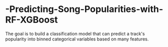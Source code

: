 # -Predicting-Song-Popularities-with-RF-XGBoost
 The goal is to build a classification model that can predict a track's popularity into binned categorical variables based on many features.
